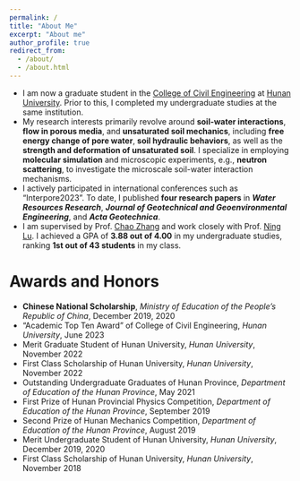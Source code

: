 ```yaml
---
permalink: /
title: "About Me"
excerpt: "About me"
author_profile: true
redirect_from: 
  - /about/
  - /about.html
---
```


- I am now a graduate student in the [College of Civil Engineering](http://ce.hnu.edu.cn/) at [Hunan University](http://www-en.hnu.edu.cn/). Prior to this, I completed my undergraduate studies at the same institution.
- My research interests primarily revolve around **soil-water interactions**, **flow in porous media**, and **unsaturated soil mechanics**, including **free energy change of pore water**, **soil hydraulic behaviors**, as well as the **strength and deformation of unsaturated soil**. I specialize in employing **molecular simulation** and microscopic experiments, e.g., **neutron scattering**, to investigate the microscale soil-water interaction mechanisms.
- I actively participated in international conferences such as “Interpore2023”. To date, I published **four research papers** in ***Water Resources Research***, ***Journal of Geotechnical and Geoenvironmental Engineering***, and ***Acta Geotechnica***.
- I am supervised by Prof. [Chao Zhang](https://scholar.google.com.sg/citations?hl=zh-CN&user=stT8_9MAAAAJ) and work closely with Prof. [Ning Lu](https://cee.mines.edu/project/lu-ning/). I achieved a GPA of **3.88 out of 4.00** in my undergraduate studies, ranking **1st out of 43 students** in my class.

Awards and Honors
======
- **Chinese National Scholarship**, _Ministry of Education of the People’s Republic of China_, December 2019, 2020
- “Academic Top Ten Award” of College of Civil Engineering, _Hunan University_, June 2023
- Merit Graduate Student of Hunan University, _Hunan University_, November 2022
- First Class Scholarship of Hunan University, _Hunan University_, November 2022
- Outstanding Undergraduate Graduates of Hunan Province, _Department of Education of the Hunan Province_, May 2021
- First Prize of Hunan Provincial Physics Competition, _Department of Education of the Hunan Province_, September 2019
- Second Prize of Hunan Mechanics Competition, _Department of Education of the Hunan Province_, August 2019
- Merit Undergraduate Student of Hunan University, _Hunan University_, December 2019, 2020
- First Class Scholarship of Hunan University, _Hunan University_, November 2018
